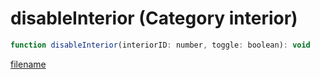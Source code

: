 # disableInterior (Category interior)

```js
function disableInterior(interiorID: number, toggle: boolean): void
```

[filename](disableInterior_m.md ':include')